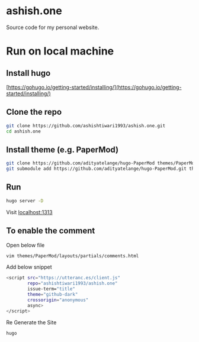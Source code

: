 # ashish.one
Source code for my personal website.

# Run on local machine

## Install hugo
[https://gohugo.io/getting-started/installing/](https://gohugo.io/getting-started/installing/)

## Clone the repo
```sh
git clone https://github.com/ashishtiwari1993/ashish.one.git
cd ashish.one
```

## Install theme (e.g. PaperMod)

```sh
git clone https://github.com/adityatelange/hugo-PaperMod themes/PaperMod
git submodule add https://github.com/adityatelange/hugo-PaperMod.git themes/PaperMod
```

## Run 
```sh
hugo server -D
```

Visit [localhost:1313](http://localhost:1313)

## To enable the comment

Open below file

```sh
vim themes/PaperMod/layouts/partials/comments.html
```

Add below snippet

```sh
<script src="https://utteranc.es/client.js"
        repo="ashishtiwari1993/ashish.one"
        issue-term="title"
        theme="github-dark"
        crossorigin="anonymous"
        async>
</script>
```

Re Generate the Site

```
hugo
```
